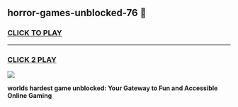 
## horror-games-unblocked-76 👋
<h3>
<a href="https://premium.freeplayer.one?title=horror-games-unblocked-76&ref=14F">CLICK TO PLAY</a></h3>
<hr>

<h3>
<a href="https://premium.freeplayer.one?title=horror-games-unblocked-76&ref=14F">CLICK 2 PLAY</a>
  
</h3>

<a href="https://premium.freeplayer.one?title=horror-games-unblocked-76&ref=12F/"><img src="https://clearcache.store/games.png"></a>


**worlds hardest game unblocked: Your Gateway to Fun and Accessible Online Gaming**
